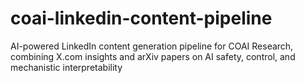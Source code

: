 # coai-linkedin-content-pipeline
AI-powered LinkedIn content generation pipeline for COAI Research, combining X.com insights and arXiv papers on AI safety, control, and mechanistic interpretability
